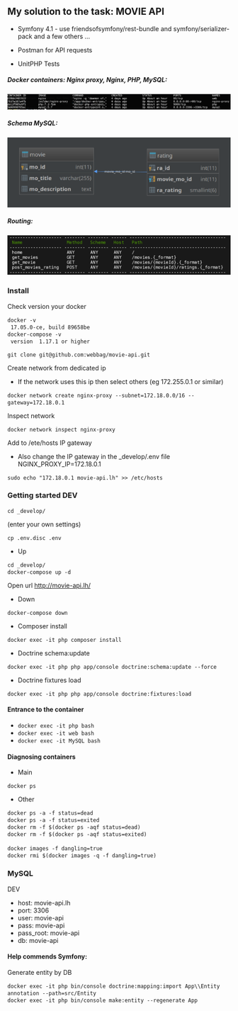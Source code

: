 ## My solution to the task: MOVIE API

* Symfony 4.1 -  use friendsofsymfony/rest-bundle and symfony/serializer-pack and a few others ...

* Postman for API requests

* UnitPHP Tests 

##### Docker containers: Nginx proxy, Nginx, PHP, MySQL:
![Alt text](https://github.com/webbag/movie-api/blob/master/_develop/docker-ps.png?raw=true "Docker containers")


##### Schema MySQL:
![Alt text](https://github.com/webbag/movie-api/blob/master/_develop/movie-api.png?raw=true "Model DB")


##### Routing:
![Alt text](https://github.com/webbag/movie-api/blob/master/_develop/routing.png?raw=true "Model DB")

### Install 
Check version your docker
```
docker -v
 17.05.0-ce, build 89658be
docker-compose -v
 version  1.17.1 or higher
```
```
git clone git@github.com:webbag/movie-api.git
``` 

Create network from dedicated ip
* If the network uses this ip then select others (eg 172.255.0.1 or similar)
``` 
docker network create nginx-proxy --subnet=172.18.0.0/16 --gateway=172.18.0.1
```
Inspect network
``` 
docker network inspect nginx-proxy
```
Add to /ete/hosts IP gateway
* Also change the IP gateway in the _develop/.env file NGINX_PROXY_IP=172.18.0.1 
``` 
sudo echo "172.18.0.1 movie-api.lh" >> /etc/hosts
```

### Getting started DEV
```
cd _develop/ 
```
(enter your own settings)
```
cp .env.disc .env 
```

* Up
```
cd _develop/ 
docker-compose up -d
```
Open url 
http://movie-api.lh/ 

* Down
```
docker-compose down
```

* Composer install

```
docker exec -it php composer install
```

* Doctrine schema:update 

```
docker exec -it php php app/console doctrine:schema:update --force
```

* Doctrine fixtures load

```
docker exec -it php php app/console doctrine:fixtures:load
```

#### Entrance to the container
*  ```docker exec -it php bash ```
*  ```docker exec -it web bash ```
*  ```docker exec -it MySQL bash ```
 
#### Diagnosing containers

* Main 
``` 
docker ps
``` 

* Other
``` 
docker ps -a -f status=dead
docker ps -a -f status=exited
docker rm -f $(docker ps -aqf status=dead)
docker rm -f $(docker ps -aqf status=exited)

docker images -f dangling=true
docker rmi $(docker images -q -f dangling=true)
``` 

### MySQL

DEV
* host:       movie-api.lh
* port:       3306
* user:       movie-api
* pass:       movie-api
* pass_root:  movie-api
* db:         movie-api


#### Help commends Symfony: 

Generate entity by DB
``` 
docker exec -it php bin/console doctrine:mapping:import App\\Entity annotation --path=src/Entity
docker exec -it php bin/console make:entity --regenerate App
``` 

